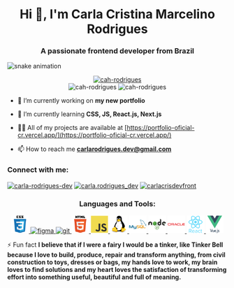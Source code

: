 <h1 align="center">Hi 👋, I'm Carla Cristina Marcelino Rodrigues</h1>
<h3 align="center">A passionate frontend developer from Brazil</h3>

![snake animation](https://github.com/<cah-rodrigues>/<cah-rodrigue>/blob/output/github-contribution-grid-snake2.svg)

<div align="center"><a href="https://github.com/ryo-ma/github-profile-trophy"><img src="https://github-profile-trophy.vercel.app/?username=cah-rodrigues" alt="cah-rodrigues" /></a></div>

<div align="center">
<img src="https://github-readme-stats.vercel.app/api?username=cah-rodrigues&show_icons=true&theme=dark&locale=en" alt="cah-rodrigues" />
<img src="https://github-readme-stats.vercel.app/api/top-langs?username=cah-rodrigues&show_icons=true&theme=dark&locale=en&layout=compact" alt="cah-rodrigues" />
</div>

- 🔭 I’m currently working on **my new portfolio**

- 🌱 I’m currently learning **CSS, JS, React.js, Next.js**

- 👨‍💻 All of my projects are available at [https://portfolio-oficial-cr.vercel.app/](https://portfolio-oficial-cr.vercel.app/)

- 📫 How to reach me **carlarodrigues.dev@gmail.com**



<h3 align="left">Connect with me:</h3>
<p align="left">
<a href="https://linkedin.com/in/carla-rodrigues-dev" target="blank"><img align="center" src="https://raw.githubusercontent.com/rahuldkjain/github-profile-readme-generator/master/src/images/icons/Social/linked-in-alt.svg" alt="carla-rodrigues-dev" height="30" width="40" /></a>
<a href="https://instagram.com/carla.rodrigues_dev" target="blank"><img align="center" src="https://raw.githubusercontent.com/rahuldkjain/github-profile-readme-generator/master/src/images/icons/Social/instagram.svg" alt="carla.rodrigues_dev" height="30" width="40" /></a>
<a href="https://www.behance.net/carlacrisdevfront" target="blank"><img align="center" src="https://raw.githubusercontent.com/rahuldkjain/github-profile-readme-generator/master/src/images/icons/Social/behance.svg" alt="carlacrisdevfront" height="30" width="40" /></a>
</p>

<h3 align="center">Languages and Tools:</h3>
<p align="center"> <a href="https://www.w3schools.com/css/" target="_blank" rel="noreferrer"> <img src="https://raw.githubusercontent.com/devicons/devicon/master/icons/css3/css3-original-wordmark.svg" alt="css3" width="40" height="40"/> </a> <a href="https://www.figma.com/" target="_blank" rel="noreferrer"> <img src="https://www.vectorlogo.zone/logos/figma/figma-icon.svg" alt="figma" width="40" height="40"/> </a> <a href="https://git-scm.com/" target="_blank" rel="noreferrer"> <img src="https://www.vectorlogo.zone/logos/git-scm/git-scm-icon.svg" alt="git" width="40" height="40"/> </a> <a href="https://www.w3.org/html/" target="_blank" rel="noreferrer"> <img src="https://raw.githubusercontent.com/devicons/devicon/master/icons/html5/html5-original-wordmark.svg" alt="html5" width="40" height="40"/> </a> <a href="https://developer.mozilla.org/en-US/docs/Web/JavaScript" target="_blank" rel="noreferrer"> <img src="https://raw.githubusercontent.com/devicons/devicon/master/icons/javascript/javascript-original.svg" alt="javascript" width="40" height="40"/> </a> <a href="https://www.linux.org/" target="_blank" rel="noreferrer"> <img src="https://raw.githubusercontent.com/devicons/devicon/master/icons/linux/linux-original.svg" alt="linux" width="40" height="40"/> </a> <a href="https://www.mysql.com/" target="_blank" rel="noreferrer"> <img src="https://raw.githubusercontent.com/devicons/devicon/master/icons/mysql/mysql-original-wordmark.svg" alt="mysql" width="40" height="40"/> </a> <a href="https://nodejs.org" target="_blank" rel="noreferrer"> <img src="https://raw.githubusercontent.com/devicons/devicon/master/icons/nodejs/nodejs-original-wordmark.svg" alt="nodejs" width="40" height="40"/> </a> <a href="https://www.oracle.com/" target="_blank" rel="noreferrer"> <img src="https://raw.githubusercontent.com/devicons/devicon/master/icons/oracle/oracle-original.svg" alt="oracle" width="40" height="40"/> </a> <a href="https://reactjs.org/" target="_blank" rel="noreferrer"> <img src="https://raw.githubusercontent.com/devicons/devicon/master/icons/react/react-original-wordmark.svg" alt="react" width="40" height="40"/> </a> <a href="https://vuejs.org/" target="_blank" rel="noreferrer"> <img src="https://raw.githubusercontent.com/devicons/devicon/master/icons/vuejs/vuejs-original-wordmark.svg" alt="vuejs" width="40" height="40"/> </a> </p>

⚡ Fun fact **I believe that if I were a fairy I would be a tinker, like Tinker Bell because I love to build, produce, repair and transform anything, from civil construction to toys, dresses or bags, my hands love to work, my brain loves to find solutions and my heart loves the satisfaction of transforming effort into something useful, beautiful and full of meaning.**

